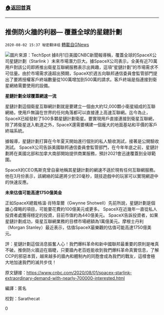 ###  [:house:返回首頁](https://github.com/ourhimalayas/txt)
---

## 推倒防火牆的利器— 覆蓋全球的星鏈計劃
`2020-08-02 15:37 秘密翻译组` [轉載自GNews](https://gnews.org/zh-hant/283300/)

![](https://s3.amazonaws.com/gnews-media-offload/wp-content/uploads/2020/08/02153030/1596396607706.jpg)圖片來源：TechSpot 
據8月1日美國CNBC新聞報導稱，覆蓋全球的SpaceX公司星鏈計劃（Starlink ）未來市場潛力巨大。據SpaceX公司表示，全美有近70萬用戶對該公司即將推出衛星互聯網服務表示出興趣，這項“星鏈計劃”的市場需求不可估量。由於市場需求遠超出預期，SpaceX於週五向聯邦通信委員會監管部門提出了要將授權客戶終端數量從100萬增加到500萬的請求。客戶終端是指連接到衛星網絡需要使用的設備。

**星鏈計劃全球覆蓋網速一流**

星鏈計劃這個衛星互聯網計劃就是要建立一個由大約12,000顆小衛星組成的互聯網絡，使用戶無論在世界的任何角落都可以直接連上高速互聯網。迄今為止，SpaceX已經發射了500多顆星鏈計劃衛星。要實現用戶直接連接到衛星互聯網，除了將衛星送入軌道之外，SpaceX還需要構建一個龐大的地面基站和平價的客戶終端系統。

據報導，星鏈計劃打算在今年夏天開始進行個別的私人驗收測試，接著是公開驗收測試。 SpaceX公司告訴美國聯邦通信委員會監管部門，在今年年底之前，星鏈計劃將在美國北部和加拿大南部開始提供商業服務，預計2021會迅速覆蓋到全球範圍。

SpaceX的CEO馬斯克曾自豪地稱其星鏈計劃的網速不遜於現有任何互聯網服務。他在3月份表示，該網絡的延遲將少於20毫秒，競技遊戲中的玩家可以實現網遊中的快速反應。

**未來估值可能高達1750億美金**

正如SpaceX總裁格溫·肖特韋爾（Gwynne Shotwell）先前所說，星鏈計劃是個雄心偉略的項目，可能要花費約100億美元或更多。 SpaceX在近幾年一直從私人投資者處獲得穩定的投資，目前市值約為440億美元。 SpaceX告訴投資者，如果星鏈計劃成功，衛星互聯網業務的目標市場總額為1萬億美元。摩根士丹利（Morgan Stanley）最近表示，估值SpaceX最樂觀的估值可能高達1750億美元。

評：星鏈計劃這個消息振奮人心！我們爆料革命和新中國聯邦最重要的原則是唯真不破。推倒防火牆迫在眉睫，只要牆內老百姓能收到我們爆料革命真實信息，了解CCP的邪惡本質，越來越多的牆內和體制內的同胞會成為我們的戰友，這樣會極大地加速我們的滅共步伐！

原文鏈接：https://www.cnbc.com/2020/08/01/spacex-starlink-extraordinary-demand-with-nearly-700000-interested.html

編譯：匿名

校對：Sarathecat

0
